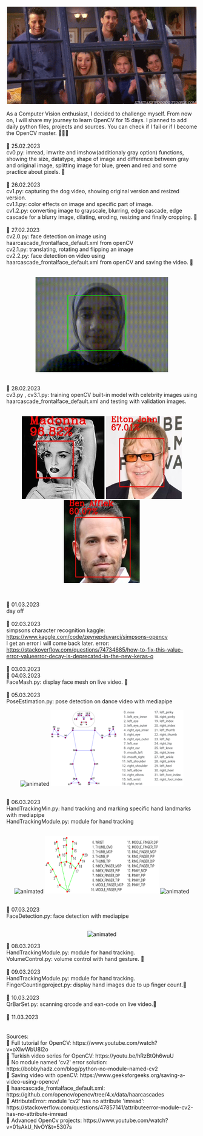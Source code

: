 <p align="center">
  <img src="resourcesAndOutputs\gif0.gif" alt="animated" />
</p>
As a Computer Vision enthusiast, I decided to challenge myself. From now on, I will share my journey to learn OpenCV for 15 days. I planned to add daily python files, projects and sources. You can check if I fail or if I become the OpenCV master. 👩🏻‍💻
<br><br>
📌 25.02.2023 <br> 
cv0.py: imread, imwrite and imshow(additionaly gray option) functions, showing the size, datatype, shape of image and difference between gray and original image, splitting image for blue, green and red and some practice about pixels. 🥳<br><br>
📌 26.02.2023 <br> 
cv1.py: capturing the dog video, showing original version and resized version.<br>
cv1.1.py: color effects on image and specific part of image.<br>
cv1.2.py: converting image to grayscale, blurring, edge cascade, edge cascade for a blurry image, dilating, eroding, resizing and finally cropping. 🥳<br><br>
📌 27.02.2023 <br>
cv2.0.py: face detection on image using haarcascade_frontalface_default.xml from openCV<br>
cv2.1.py: translating, rotating and flipping an image <br>
cv2.2.py: face detection on video using haarcascade_frontalface_default.xml from openCV and saving the video. 🥳<br><br>
<p align="center" >
  <img src="resourcesAndOutputs\video.gif" alt="animated" width="350" height="250"/>
</p>
<br>
📌 28.02.2023<br>
cv3.py , cv3.1.py: training openCV built-in model with celebrity images using haarcascade_frontalface_default.xml and testing with validation images.<br><br>
<p align="center" >
  <img src="resourcesAndOutputs\madonna.jpg"/>
  <img src="resourcesAndOutputs\elton_john.jpg" width='200' height='218'/>
  <img src="resourcesAndOutputs\ben_afflek.jpg" width='200' height='218'/>
</p><br>

📌 01.03.2023<br> day off<br><br>
📌 02.03.2023<br> simpsons character recognition kaggle: https://www.kaggle.com/code/zeynepduvarci/simpsons-opencv <br>
I get an error i will come back later. error: https://stackoverflow.com/questions/74734685/how-to-fix-this-value-error-valueerror-decay-is-deprecated-in-the-new-keras-o <br><br>
📌 03.03.2023<br>
📌 04.03.2023<br>
FaceMash.py: display face mesh on live video. 🥳<br><br>
📌 05.03.2023<br>
PoseEstimation.py: pose detection on dance video with mediapipe
<p align="center" >
  <img src="day9\video.gif" alt="animated" width="350" height="200"/>
  <img src="day9\body_landmarks.png"  width="350" height="200" />
 </p>
 <br>
📌 06.03.2023<br>
HandTrackingMin.py: hand tracking and marking specific hand landmarks with mediapipe <br>
HandTrackingModule.py: module for hand tracking <br> <br>
<p align="center" >
  <img src="day10\video0.gif" alt="animated" width="250" height="150"/>
  <img src="day10\handlandmarks.png"  width="300" height="150" />
  <img src="day10\video1.gif" alt="animated" width="250" height="150"/>
</p>
<br>
📌 07.03.2023<br>
FaceDetection.py: face detection with mediapipe <br><br>
<p align="center">
  <img src="day11\video.gif" alt="animated" width="400" height="250"/>
</p>
📌 08.03.2023<br>
HandTrackingModule.py: module for hand tracking.<br>
VolumeControl.py: volume control with hand gesture. 🥳<br><br>
📌 09.03.2023<br>
HandTrackingModule.py: module for hand tracking. <br>
FingerCountingproject.py: display hand images due to up finger count.🥳<br><br>
📌 10.03.2023<br>
QrBarSet.py: scanning qrcode and ean-code on live video.🥳 <br><br>
📌 11.03.2023<br>
<br><br>Sources:<br>
🐝 Full tutorial for OpenCV: https://www.youtube.com/watch?v=oXlwWbU8l2o <br>
🐝 Turkish video series for OpenCV: https://youtu.be/hRzBtQh6wuU <br>
🐝 No module named 'cv2' error solution: https://bobbyhadz.com/blog/python-no-module-named-cv2 <br>
🐝 Saving video with openCV: https://www.geeksforgeeks.org/saving-a-video-using-opencv/ <br>
🐝 haarcascade_frontalface_default.xml: https://github.com/opencv/opencv/tree/4.x/data/haarcascades <br>
🐝 AttributeError: module 'cv2' has no attribute 'imread': https://stackoverflow.com/questions/47857141/attributeerror-module-cv2-has-no-attribute-imread <br>
🐝 Advanced OpenCv projects: https://www.youtube.com/watch?v=01sAkU_NvOY&t=5307s
